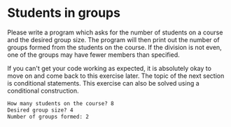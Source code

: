 
# Students in groups

Please write a program which asks for the number of students on a course and the desired group size. The program will then print out the number of groups formed from the students on the course. If the division is not even, one of the groups may have fewer members than specified.

If you can't get your code working as expected, it is absolutely okay to move on and come back to this exercise later. The topic of the next section is conditional statements. This exercise can also be solved using a conditional construction.

```markdown
How many students on the course? 8
Desired group size? 4
Number of groups formed: 2
```
